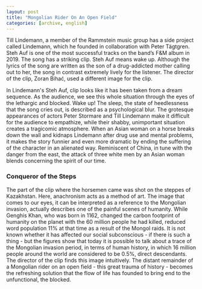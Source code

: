 ```yaml
---
layout: post
title: "Mongolian Rider On An Open Field"
categories: [archive, english]
---
```


Till Lindemann, a member of the Rammstein music group has a side project called Lindemann, which he founded in collaboration with Peter Tägtgren. Steh Auf is one of the most successful tracks on the band’s F&M album in 2019. The song has a striking clip. Steh Auf means wake up. Although the lyrics of the song are written as the son of a drug-addicted mother calling out to her, the song in contrast extremely lively for the listener. The director of the clip, Zoran Bihać, used a different image for the clip.

In Lindemann's Steh Auf, clip looks like it has been taken from a dream sequence. As the audience, we see this whole situation through the eyes of the lethargic and blocked. Wake up! The sleep, the state of heedlessness that the song cries out, is described as a psychological blur. The grotesque appearances of actors Peter Stormare and Till Lindemann make it difficult for the audience to empathize, while their shabby, unimportant situation creates a tragicomic atmosphere. When an Asian woman on a horse breaks down the wall and kidnaps Lindemann after drug use and mental problems, it makes the story funnier and even more dramatic by ending the suffering of the character in an alienated way. Reminiscent of China, in tune with the danger from the east, the attack of three white men by an Asian woman blends concerning the spirit of our time.

### Conqueror of the Steps

The part of the clip where the horsemen came was shot on the steppes of Kazakhstan. Here, anachronism acts as a method of art. The image that comes to our eyes, it can be interpreted as a reference to the Mongolian invasion, actually describes one of the painful scenes of humanity. While Genghis Khan, who was born in 1162, changed the carbon footprint of humanity on the planet with the 60 million people he had killed, reduced word population 11% at that time as a result of the Mongol raids. It is not known whether it has affected our social subconscious - if there is such a thing - but the figures show that today it is possible to talk about a trace of the Mongolian invasion period, in terms of human history, in which 16 million people around the world are considered to be 0.5%, direct descendants. The director of the clip finds this image intuitively. The distant remainder of a Mongolian rider on an open field - this great trauma of history - becomes the refreshing solution that the flow of life has founded to bring end to the unfunctional, the blocked.


